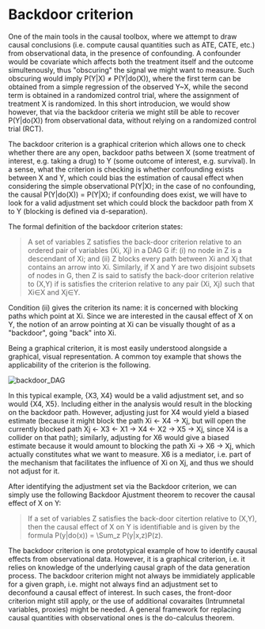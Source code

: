 Backdoor criterion
======

One of the main tools in the causal toolbox, where we attempt to draw causal conclusions (i.e. compute causal quantities such as ATE, CATE, etc.) from observational data, in the presence of confounding. A confounder would be covariate which affects both the treatment itself and the outcome simultenously, thus "obscuring" the signal we might want to measure. Such obscuring would imply P(Y|X) ≠ P(Y|do(X)), where the first term can be obtained from a simple regression of the observed Y\~X, while the second term is obtained in a randomized control trial, where the assignment of treatment X is randomized. In this short introducion, we would show however, that via the backdoor criteria we might still be able to recover P(Y|do(X)) from observational data, without relying on a randomized control trial (RCT).

The backdoor criterion is a graphical criterion which allows one to check whether there are any open, backdoor paths between X (some treatment of interest, e.g. taking a drug) to Y (some outcome of interest, e.g. survival). In a sense, what the criterion is checking is whether confounding exists between X and Y, which could bias the estimation of causal effect when considering the simple observational P(Y|X); in the case of no confounding, the causal P(Y|do(X)) = P(Y|X); if confounding does exist, we will have to look for a valid adjustment set which could block the backdoor path from X to Y (blocking is defined via d-separation).

The formal definition of the backdoor criterion states:
> A set of variables Z satisfies the back-door criterion relative to an ordered pair of variables (Xi, Xj) in a DAG G if:
(i) no node in Z is a descendant of Xi; and
(ii) Z blocks every path between Xi and Xj that contains an arrow into Xi.
> Similarly, if X and Y are two disjoint subsets of nodes in G, then Z is said to satisfy the back-door criterion relative to (X,Y) if is satisfies the criterion relative to any pair (Xi, Xj) such that Xi∈X and Xj∈Y.

Condition (ii) gives the criterion its name: it is concerned with blocking paths which point at Xi. Since we are interested in the causal effect of X on Y, the notion of an arrow pointing at Xi can be visually thought of as a "backdoor", going "back" into Xi.

Being a graphical criterion, it is most easily understood alongside a graphical, visual representation. A common toy example that shows the applicability of the criterion is the following. 

![backdoor_DAG](https://github.com/limorigu/causal-inf-handbook/blob/master/img/backdoor_DAG.jpg)

In this typical example, {X3, X4} would be a valid adjustment set, and so would {X4, X5}. Including either in the analysis would result in the blocking on the backdoor path. However, adjusting just for X4 would yield a biased estimate (because it might block the path Xi <- X4 -> Xj, but will open the currently blocked path Xj <- X3 <- X1 -> X4 <- X2 -> X5 -> Xj, since X4 is a collider on that path); similarly, adjusting for X6 would give a biased estimate because it would amount to blocking the path Xi -> X6 -> Xj, which actually constitutes what we want to measure. X6 is a mediator, i.e. part of the mechanism that facilitates the influence of Xi on Xj, and thus we should not adjust for it. 

After identifying the adjustment set via the Backdoor criterion, we can simply use the following Backdoor Ajustment theorem to recover the causal effect of X on Y: 
> If a set of variables Z satisfies the back-door citertion relative to (X,Y), then the causal effect of X on Y is identifiable and is given by the formula 
P(y|do(x)) = \Sum_z P(y|x,z)P(z).

The backdoor criterion is one prototypical example of how to identify causal effects from observational data. However, it is a graphical criterion, i.e. it relies on knowledge of the underlying causal graph of the data generation process. The backdoor criterion might not always be immidiately applicable for a given graph, i.e. might not always find an adjustment set to deconfound a causal effect of interest. In such cases, the front-door criterion might still apply, or the use of additional covaraites (Intrumnetal variables, proxies) might be needed. A general framework for replacing causal quantities with observational ones is the do-calculus theorem.

